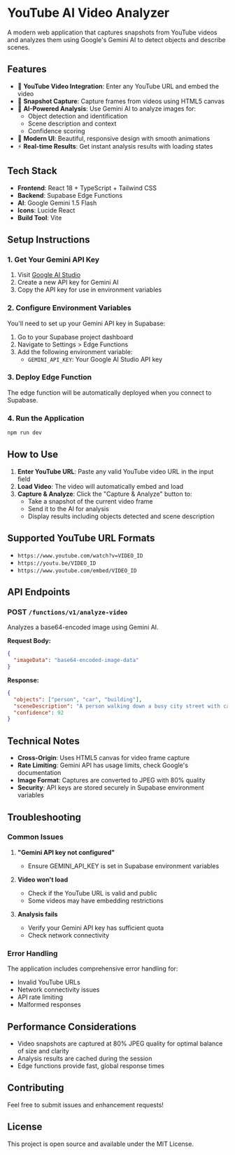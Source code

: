 # YouTube AI Video Analyzer

A modern web application that captures snapshots from YouTube videos and analyzes them using Google's Gemini AI to detect objects and describe scenes.

## Features

- 🎥 **YouTube Video Integration**: Enter any YouTube URL and embed the video
- 📸 **Snapshot Capture**: Capture frames from videos using HTML5 canvas
- 🤖 **AI-Powered Analysis**: Use Gemini AI to analyze images for:
  - Object detection and identification
  - Scene description and context
  - Confidence scoring
- 🎨 **Modern UI**: Beautiful, responsive design with smooth animations
- ⚡ **Real-time Results**: Get instant analysis results with loading states

## Tech Stack

- **Frontend**: React 18 + TypeScript + Tailwind CSS
- **Backend**: Supabase Edge Functions
- **AI**: Google Gemini 1.5 Flash
- **Icons**: Lucide React
- **Build Tool**: Vite

## Setup Instructions

### 1. Get Your Gemini API Key

1. Visit [Google AI Studio](https://makersuite.google.com/app/apikey)
2. Create a new API key for Gemini AI
3. Copy the API key for use in environment variables

### 2. Configure Environment Variables

You'll need to set up your Gemini API key in Supabase:

1. Go to your Supabase project dashboard
2. Navigate to Settings > Edge Functions
3. Add the following environment variable:
   - `GEMINI_API_KEY`: Your Google AI Studio API key

### 3. Deploy Edge Function

The edge function will be automatically deployed when you connect to Supabase.

### 4. Run the Application

```bash
npm run dev
```

## How to Use

1. **Enter YouTube URL**: Paste any valid YouTube video URL in the input field
2. **Load Video**: The video will automatically embed and load
3. **Capture & Analyze**: Click the "Capture & Analyze" button to:
   - Take a snapshot of the current video frame
   - Send it to the AI for analysis
   - Display results including objects detected and scene description

## Supported YouTube URL Formats

- `https://www.youtube.com/watch?v=VIDEO_ID`
- `https://youtu.be/VIDEO_ID`
- `https://www.youtube.com/embed/VIDEO_ID`

## API Endpoints

### POST `/functions/v1/analyze-video`

Analyzes a base64-encoded image using Gemini AI.

**Request Body:**
```json
{
  "imageData": "base64-encoded-image-data"
}
```

**Response:**
```json
{
  "objects": ["person", "car", "building"],
  "sceneDescription": "A person walking down a busy city street with cars and buildings in the background",
  "confidence": 92
}
```

## Technical Notes

- **Cross-Origin**: Uses HTML5 canvas for video frame capture
- **Rate Limiting**: Gemini API has usage limits, check Google's documentation
- **Image Format**: Captures are converted to JPEG with 80% quality
- **Security**: API keys are stored securely in Supabase environment variables

## Troubleshooting

### Common Issues

1. **"Gemini API key not configured"**
   - Ensure GEMINI_API_KEY is set in Supabase environment variables

2. **Video won't load**
   - Check if the YouTube URL is valid and public
   - Some videos may have embedding restrictions

3. **Analysis fails**
   - Verify your Gemini API key has sufficient quota
   - Check network connectivity

### Error Handling

The application includes comprehensive error handling for:
- Invalid YouTube URLs
- Network connectivity issues
- API rate limiting
- Malformed responses

## Performance Considerations

- Video snapshots are captured at 80% JPEG quality for optimal balance of size and clarity
- Analysis results are cached during the session
- Edge functions provide fast, global response times

## Contributing

Feel free to submit issues and enhancement requests!

## License

This project is open source and available under the MIT License.